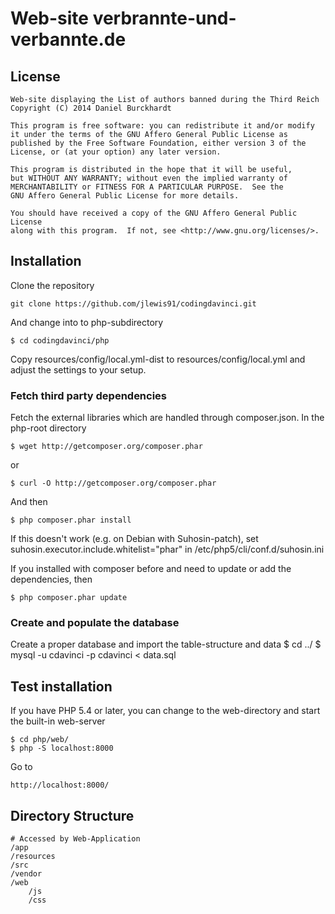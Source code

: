Web-site verbrannte-und-verbannte.de
====================================

License
-------
    Web-site displaying the List of authors banned during the Third Reich
    Copyright (C) 2014 Daniel Burckhardt

    This program is free software: you can redistribute it and/or modify
    it under the terms of the GNU Affero General Public License as
    published by the Free Software Foundation, either version 3 of the
    License, or (at your option) any later version.

    This program is distributed in the hope that it will be useful,
    but WITHOUT ANY WARRANTY; without even the implied warranty of
    MERCHANTABILITY or FITNESS FOR A PARTICULAR PURPOSE.  See the
    GNU Affero General Public License for more details.

    You should have received a copy of the GNU Affero General Public License
    along with this program.  If not, see <http://www.gnu.org/licenses/>.

Installation
------------
Clone the repository

    git clone https://github.com/jlewis91/codingdavinci.git

And change into to php-subdirectory

    $ cd codingdavinci/php

Copy resources/config/local.yml-dist to resources/config/local.yml and adjust the settings to your setup.

### Fetch third party dependencies

Fetch the external libraries which are handled through composer.json. In the php-root directory

    $ wget http://getcomposer.org/composer.phar

or

    $ curl -O http://getcomposer.org/composer.phar

And then

    $ php composer.phar install

If this doesn't work (e.g. on Debian with Suhosin-patch), set suhosin.executor.include.whitelist="phar"
in /etc/php5/cli/conf.d/suhosin.ini

If you installed with composer before and need to update or add the dependencies, then

    $ php composer.phar update

### Create and populate the database

Create a proper database and import the table-structure and data
    $ cd ../
    $ mysql -u cdavinci -p cdavinci < data.sql

Test installation
-------------------
If you have PHP 5.4 or later, you can change to the web-directory and start the built-in web-server

    $ cd php/web/
    $ php -S localhost:8000

Go to

    http://localhost:8000/

Directory Structure
-------------------
	# Accessed by Web-Application
	/app
    /resources
	/src
	/vendor
	/web
		/js
		/css
